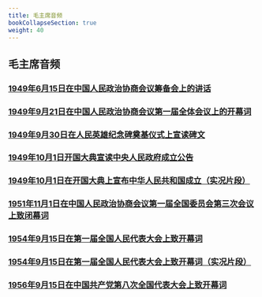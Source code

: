 ```yaml
---
title: 毛主席音频
bookCollapseSection: true
weight: 40
---
```

## 毛主席音频
### [1949年6月15日在中国人民政治协商会议筹备会上的讲话](/vid/1949-6-15.mp3)
### [1949年9月21日在中国人民政治协商会议第一届全体会议上的开幕词](/vid/1949-9-21.mp3)
### [1949年9月30日在人民英雄纪念碑奠基仪式上宣读碑文](/vid/1949-9-30.mp3)
### [1949年10月1日开国大典宣读中央人民政府成立公告](/vid/1949-10-1.mp3)
### [1949年10月1日在开国大典上宣布中华人民共和国成立（实况片段）](/vid/1949-10-1-kgdd.mp4)
### [1951年11月1日在中国人民政治协商会议第一届全国委员会第三次会议上致闭幕词](/vid/1951-11-1.mp3)
### [1954年9月15日在第一届全国人民代表大会上致开幕词](/vid/1954-9-15.mp3)
### [1954年9月15日在第一届全国人民代表大会上致开幕词（实况片段）](/vid/1954-9-15.mp4)
### [1956年9月15日在中国共产党第八次全国代表大会上致开幕词](/vid/1956-9-15.mp3)
